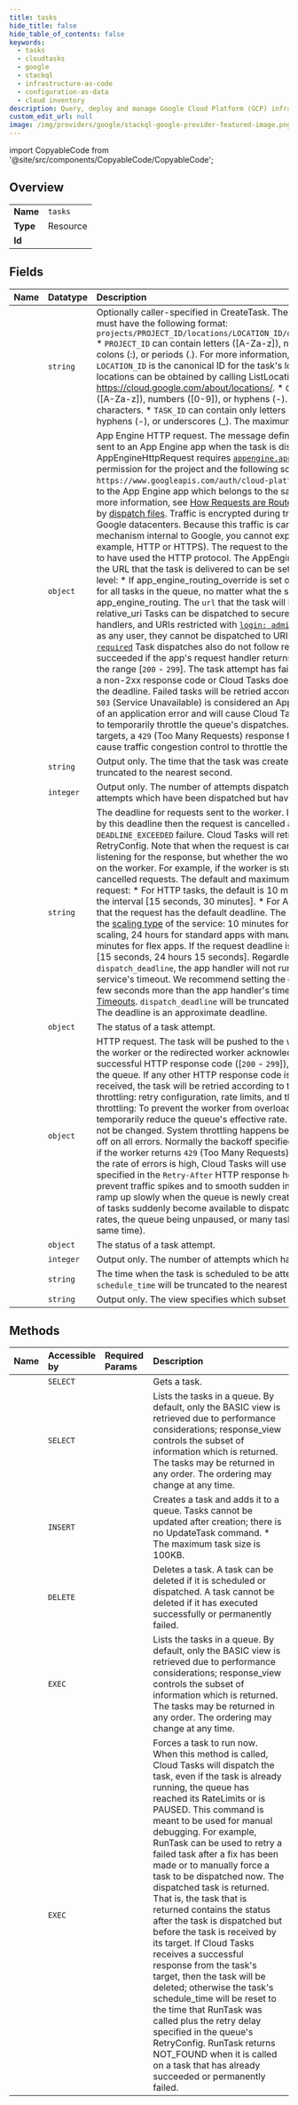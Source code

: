 ```yaml
---
title: tasks
hide_title: false
hide_table_of_contents: false
keywords:
  - tasks
  - cloudtasks
  - google    
  - stackql
  - infrastructure-as-code
  - configuration-as-data
  - cloud inventory
description: Query, deploy and manage Google Cloud Platform (GCP) infrastructure and resources using SQL
custom_edit_url: null
image: /img/providers/google/stackql-google-provider-featured-image.png
---
```


import CopyableCode from '@site/src/components/CopyableCode/CopyableCode';




## Overview
<table><tbody>
<tr><td><b>Name</b></td><td><code>tasks</code></td></tr>
<tr><td><b>Type</b></td><td>Resource</td></tr>
<tr><td><b>Id</b></td><td><CopyableCode code="google.cloudtasks.tasks" /></td></tr>
</tbody></table>

## Fields
| Name | Datatype | Description |
|:-----|:---------|:------------|
| <CopyableCode code="name" /> | `string` | Optionally caller-specified in CreateTask. The task name. The task name must have the following format: `projects/PROJECT_ID/locations/LOCATION_ID/queues/QUEUE_ID/tasks/TASK_ID` * `PROJECT_ID` can contain letters ([A-Za-z]), numbers ([0-9]), hyphens (-), colons (:), or periods (.). For more information, see [Identifying projects](https://cloud.google.com/resource-manager/docs/creating-managing-projects#identifying_projects) * `LOCATION_ID` is the canonical ID for the task's location. The list of available locations can be obtained by calling ListLocations. For more information, see https://cloud.google.com/about/locations/. * `QUEUE_ID` can contain letters ([A-Za-z]), numbers ([0-9]), or hyphens (-). The maximum length is 100 characters. * `TASK_ID` can contain only letters ([A-Za-z]), numbers ([0-9]), hyphens (-), or underscores (_). The maximum length is 500 characters. |
| <CopyableCode code="appEngineHttpRequest" /> | `object` | App Engine HTTP request. The message defines the HTTP request that is sent to an App Engine app when the task is dispatched. Using AppEngineHttpRequest requires [`appengine.applications.get`](https://cloud.google.com/appengine/docs/admin-api/access-control) Google IAM permission for the project and the following scope: `https://www.googleapis.com/auth/cloud-platform` The task will be delivered to the App Engine app which belongs to the same project as the queue. For more information, see [How Requests are Routed](https://cloud.google.com/appengine/docs/standard/python/how-requests-are-routed) and how routing is affected by [dispatch files](https://cloud.google.com/appengine/docs/python/config/dispatchref). Traffic is encrypted during transport and never leaves Google datacenters. Because this traffic is carried over a communication mechanism internal to Google, you cannot explicitly set the protocol (for example, HTTP or HTTPS). The request to the handler, however, will appear to have used the HTTP protocol. The AppEngineRouting used to construct the URL that the task is delivered to can be set at the queue-level or task-level: * If app_engine_routing_override is set on the queue, this value is used for all tasks in the queue, no matter what the setting is for the task-level app_engine_routing. The `url` that the task will be sent to is: * `url =` host `+` relative_uri Tasks can be dispatched to secure app handlers, unsecure app handlers, and URIs restricted with [`login: admin`](https://cloud.google.com/appengine/docs/standard/python/config/appref). Because tasks are not run as any user, they cannot be dispatched to URIs restricted with [`login: required`](https://cloud.google.com/appengine/docs/standard/python/config/appref) Task dispatches also do not follow redirects. The task attempt has succeeded if the app's request handler returns an HTTP response code in the range [`200` - `299`]. The task attempt has failed if the app's handler returns a non-2xx response code or Cloud Tasks does not receive response before the deadline. Failed tasks will be retried according to the retry configuration. `503` (Service Unavailable) is considered an App Engine system error instead of an application error and will cause Cloud Tasks' traffic congestion control to temporarily throttle the queue's dispatches. Unlike other types of task targets, a `429` (Too Many Requests) response from an app handler does not cause traffic congestion control to throttle the queue. |
| <CopyableCode code="createTime" /> | `string` | Output only. The time that the task was created. `create_time` will be truncated to the nearest second. |
| <CopyableCode code="dispatchCount" /> | `integer` | Output only. The number of attempts dispatched. This count includes attempts which have been dispatched but haven't received a response. |
| <CopyableCode code="dispatchDeadline" /> | `string` | The deadline for requests sent to the worker. If the worker does not respond by this deadline then the request is cancelled and the attempt is marked as a `DEADLINE_EXCEEDED` failure. Cloud Tasks will retry the task according to the RetryConfig. Note that when the request is cancelled, Cloud Tasks will stop listening for the response, but whether the worker stops processing depends on the worker. For example, if the worker is stuck, it may not react to cancelled requests. The default and maximum values depend on the type of request: * For HTTP tasks, the default is 10 minutes. The deadline must be in the interval [15 seconds, 30 minutes]. * For App Engine tasks, 0 indicates that the request has the default deadline. The default deadline depends on the [scaling type](https://cloud.google.com/appengine/docs/standard/go/how-instances-are-managed#instance_scaling) of the service: 10 minutes for standard apps with automatic scaling, 24 hours for standard apps with manual and basic scaling, and 60 minutes for flex apps. If the request deadline is set, it must be in the interval [15 seconds, 24 hours 15 seconds]. Regardless of the task's `dispatch_deadline`, the app handler will not run for longer than than the service's timeout. We recommend setting the `dispatch_deadline` to at most a few seconds more than the app handler's timeout. For more information see [Timeouts](https://cloud.google.com/tasks/docs/creating-appengine-handlers#timeouts). `dispatch_deadline` will be truncated to the nearest millisecond. The deadline is an approximate deadline. |
| <CopyableCode code="firstAttempt" /> | `object` | The status of a task attempt. |
| <CopyableCode code="httpRequest" /> | `object` | HTTP request. The task will be pushed to the worker as an HTTP request. If the worker or the redirected worker acknowledges the task by returning a successful HTTP response code ([`200` - `299`]), the task will be removed from the queue. If any other HTTP response code is returned or no response is received, the task will be retried according to the following: * User-specified throttling: retry configuration, rate limits, and the queue's state. * System throttling: To prevent the worker from overloading, Cloud Tasks may temporarily reduce the queue's effective rate. User-specified settings will not be changed. System throttling happens because: * Cloud Tasks backs off on all errors. Normally the backoff specified in rate limits will be used. But if the worker returns `429` (Too Many Requests), `503` (Service Unavailable), or the rate of errors is high, Cloud Tasks will use a higher backoff rate. The retry specified in the `Retry-After` HTTP response header is considered. * To prevent traffic spikes and to smooth sudden increases in traffic, dispatches ramp up slowly when the queue is newly created or idle and if large numbers of tasks suddenly become available to dispatch (due to spikes in create task rates, the queue being unpaused, or many tasks that are scheduled at the same time). |
| <CopyableCode code="lastAttempt" /> | `object` | The status of a task attempt. |
| <CopyableCode code="responseCount" /> | `integer` | Output only. The number of attempts which have received a response. |
| <CopyableCode code="scheduleTime" /> | `string` | The time when the task is scheduled to be attempted or retried. `schedule_time` will be truncated to the nearest microsecond. |
| <CopyableCode code="view" /> | `string` | Output only. The view specifies which subset of the Task has been returned. |
## Methods
| Name | Accessible by | Required Params | Description |
|:-----|:--------------|:----------------|:------------|
| <CopyableCode code="get" /> | `SELECT` | <CopyableCode code="locationsId, projectsId, queuesId, tasksId" /> | Gets a task. |
| <CopyableCode code="list" /> | `SELECT` | <CopyableCode code="locationsId, projectsId, queuesId" /> | Lists the tasks in a queue. By default, only the BASIC view is retrieved due to performance considerations; response_view controls the subset of information which is returned. The tasks may be returned in any order. The ordering may change at any time. |
| <CopyableCode code="create" /> | `INSERT` | <CopyableCode code="locationsId, projectsId, queuesId" /> | Creates a task and adds it to a queue. Tasks cannot be updated after creation; there is no UpdateTask command. * The maximum task size is 100KB. |
| <CopyableCode code="delete" /> | `DELETE` | <CopyableCode code="locationsId, projectsId, queuesId, tasksId" /> | Deletes a task. A task can be deleted if it is scheduled or dispatched. A task cannot be deleted if it has executed successfully or permanently failed. |
| <CopyableCode code="_list" /> | `EXEC` | <CopyableCode code="locationsId, projectsId, queuesId" /> | Lists the tasks in a queue. By default, only the BASIC view is retrieved due to performance considerations; response_view controls the subset of information which is returned. The tasks may be returned in any order. The ordering may change at any time. |
| <CopyableCode code="run" /> | `EXEC` | <CopyableCode code="locationsId, projectsId, queuesId, tasksId" /> | Forces a task to run now. When this method is called, Cloud Tasks will dispatch the task, even if the task is already running, the queue has reached its RateLimits or is PAUSED. This command is meant to be used for manual debugging. For example, RunTask can be used to retry a failed task after a fix has been made or to manually force a task to be dispatched now. The dispatched task is returned. That is, the task that is returned contains the status after the task is dispatched but before the task is received by its target. If Cloud Tasks receives a successful response from the task's target, then the task will be deleted; otherwise the task's schedule_time will be reset to the time that RunTask was called plus the retry delay specified in the queue's RetryConfig. RunTask returns NOT_FOUND when it is called on a task that has already succeeded or permanently failed. |
